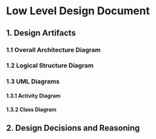 # Low Level Design Document
## 1. Design Artifacts
### 1.1 Overall Architecture Diagram
### 1.2 Logical Structure Diagram
### 1.3 UML Diagrams
#### 1.3.1 Activity Diagram
#### 1.3.2 Class Diagram


## 2. Design Decisions and Reasoning


